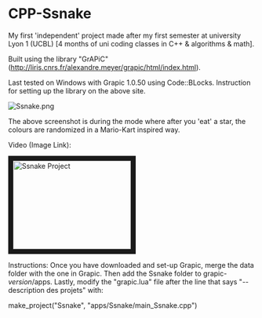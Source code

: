 # CPP-Ssnake
My first 'independent' project made after my first semester at university Lyon 1 (UCBL)
[4 months of uni coding classes in C++ & algorithms & math].

Built using the library "GrAPiC" (http://liris.cnrs.fr/alexandre.meyer/grapic/html/index.html).

Last tested on Windows with Grapic 1.0.50 using Code::BLocks.
Instruction for setting up the library on the above site.

![Ssnake.png](https://i.imgur.com/3tTgLAu.png)

The above screenshot is during the mode where after you 'eat' a star, the colours are randomized in a Mario-Kart inspired way.


Video (Image Link):

<a href="http://www.youtube.com/watch?feature=player_embedded&v=xO-whE5Uzyo" target="_blank"><img src="http://img.youtube.com/vi/xO-whE5Uzyo/1.jpg" 
alt="Ssnake Project" width="240" height="180" border="10" /></a>

Instructions:
Once you have downloaded and set-up Grapic, merge the data folder with the one in Grapic. Then add the Ssnake folder to grapic-_version_/apps.
Lastly, modify the "grapic.lua" file after the line that says "-- description des projets" with:

make_project("Ssnake", "apps/Ssnake/main_Ssnake.cpp")
